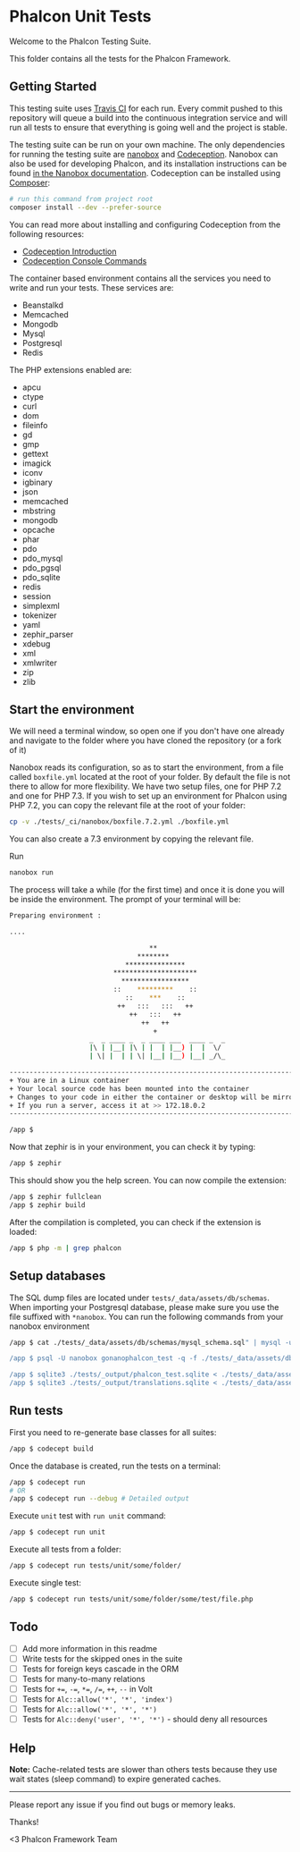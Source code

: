 # Phalcon Unit Tests

Welcome to the Phalcon Testing Suite.

This folder contains all the tests for the Phalcon Framework. 

## Getting Started

This testing suite uses [Travis CI][0] for each run. Every commit pushed to this repository will queue a build into the continuous integration service and will run all tests to ensure that everything is going well and the project is stable.

The testing suite can be run on your own machine. The only dependencies for running the testing suite are [nanobox][9] and [Codeception][1]. Nanobox can also be used for developing Phalcon, and its installation instructions can be found [in the Nanobox documentation][10]. Codeception can be installed using [Composer][6]:

```sh
# run this command from project root
composer install --dev --prefer-source
```

You can read more about installing and configuring Codeception from the following resources:

- [Codeception Introduction][2]
- [Codeception Console Commands][3]

The container based environment contains all the services you need to write and run your tests. These services are:
- Beanstalkd
- Memcached
- Mongodb
- Mysql
- Postgresql
- Redis

The PHP extensions enabled are:
- apcu
- ctype
- curl
- dom
- fileinfo
- gd
- gmp
- gettext
- imagick
- iconv
- igbinary
- json
- memcached
- mbstring
- mongodb
- opcache
- phar
- pdo
- pdo_mysql
- pdo_pgsql
- pdo_sqlite
- redis
- session
- simplexml
- tokenizer
- yaml
- zephir_parser
- xdebug
- xml
- xmlwriter
- zip
- zlib

## Start the environment
We will need a terminal window, so open one if you don't have one already and navigate to the folder where you have cloned the repository (or a fork of it)

Nanobox reads its configuration, so as to start the environment, from a file called `boxfile.yml` located at the root of your folder. By default the file is not there to allow for more flexibility. We have two setup files, one for PHP 7.2 and one for PHP 7.3. If you wish to set up an environment for Phalcon using PHP 7.2, you can copy the relevant file at the root of your folder:

```bash
cp -v ./tests/_ci/nanobox/boxfile.7.2.yml ./boxfile.yml
```

You can also create a 7.3 environment by copying the relevant file.

Run
```bash
nanobox run
```

The process will take a while (for the first time) and once it is done you will be inside the environment. The prompt of your terminal will be:

```bash
Preparing environment :

....

                                   **
                                ********
                             ***************
                          *********************
                            *****************
                          ::    *********    ::
                             ::    ***    ::
                           ++   :::   :::   ++
                              ++   :::   ++
                                 ++   ++
                                    +
                    _  _ ____ _  _ ____ ___  ____ _  _
                    |\ | |__| |\ | |  | |__) |  |  \/
                    | \| |  | | \| |__| |__) |__| _/\_

--------------------------------------------------------------------------------
+ You are in a Linux container
+ Your local source code has been mounted into the container
+ Changes to your code in either the container or desktop will be mirrored
+ If you run a server, access it at >> 172.18.0.2
--------------------------------------------------------------------------------

/app $
```

Now that zephir is in your environment, you can check it by typing:
```bash
/app $ zephir
```

This should show you the help screen. You can now compile the extension:
```bash
/app $ zephir fullclean
/app $ zephir build

```

After the compilation is completed, you can check if the extension is loaded:
```bash
/app $ php -m | grep phalcon
```

## Setup databases
The SQL dump files are located under `tests/_data/assets/db/schemas`. When importing your Postgresql database, please make sure you use the file suffixed with `*nanobox`. You can run the following commands from your nanobox environment

```sh
/app $ cat ./tests/_data/assets/db/schemas/mysql_schema.sql" | mysql -u root gonano

/app $ psql -U nanobox gonanophalcon_test -q -f ./tests/_data/assets/db/schemas/postgresql_schema.sql

/app $ sqlite3 ./tests/_output/phalcon_test.sqlite < ./tests/_data/assets/db/schemas/sqlite_schema.sql
/app $ sqlite3 ./tests/_output/translations.sqlite < ./tests/_data/assets/db/schemas/sqlite_translations_schema.sql
```

## Run tests

First you need to re-generate base classes for all suites:

```sh
/app $ codecept build
```

Once the database is created, run the tests on a terminal:

```sh
/app $ codecept run
# OR
/app $ codecept run --debug # Detailed output
```

Execute `unit` test with `run unit` command:

```sh
/app $ codecept run unit
```

Execute all tests from a folder:

```sh
/app $ codecept run tests/unit/some/folder/
```

Execute single test:

```sh
/app $ codecept run tests/unit/some/folder/some/test/file.php
```

## Todo
- [ ] Add more information in this readme
- [ ] Write tests for the skipped ones in the suite
- [ ] Tests for foreign keys cascade in the ORM
- [ ] Tests for many-to-many relations
- [ ] Tests for `+=`, `-=`, `*=`, `/=`, `++`, `--` in Volt
- [ ] Tests for `Alc::allow('*', '*', 'index')`
- [ ] Tests for `Alc::allow('*', '*', '*')`
- [ ] Tests for `Alc::deny('user', '*', '*')` - should deny all resources

## Help

**Note:** Cache-related tests are slower than others tests because they use wait states (sleep command) to expire generated caches.

<hr>
Please report any issue if you find out bugs or memory leaks.


Thanks!

<3 Phalcon Framework Team

[0]: https://travis-ci.org/
[1]: http://codeception.com/
[2]: http://codeception.com/docs/01-Introduction
[3]: http://codeception.com/docs/reference/Commands
[6]: http://getcomposer.org
[7]: https://github.com/phalcon/cphalcon/tree/master/tests/_proxies
[8]: https://wiki.archlinux.org/index.php/Environment_variables
[9]: https://nanobox.io/
[10]: https://docs.nanobox.io/install/

